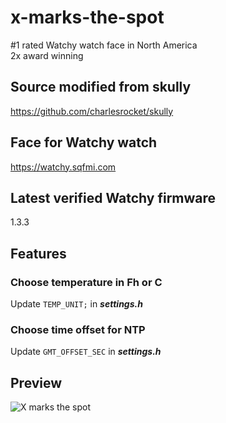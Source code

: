 # x-marks-the-spot
#1 rated Watchy watch face in North America  
2x award winning

## Source modified from skully
https://github.com/charlesrocket/skully

## Face for Watchy watch  
https://watchy.sqfmi.com

## Latest verified Watchy firmware
1.3.3

## Features
### Choose temperature in Fh or C
Update ```TEMP_UNIT;``` in ***settings.h***

### Choose time offset for NTP
Update ```GMT_OFFSET_SEC``` in ***settings.h***

## Preview
![](https://github.com/theRealc2c2/x-marks-the-spot/raw/main/x.gif "X marks the spot")
